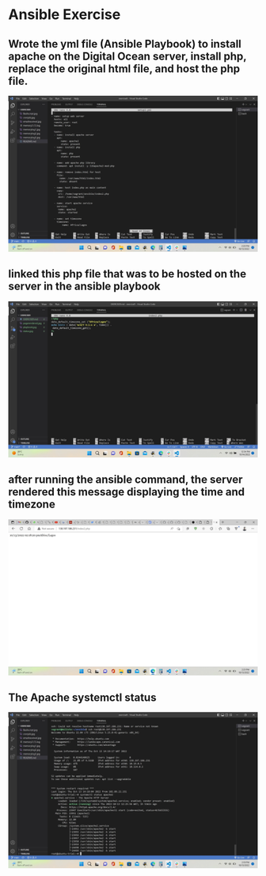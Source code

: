 # Ansible Exercise

## Wrote the yml file (Ansible Playbook) to install apache on the Digital Ocean server, install php, replace the original html file, and host the php file.

![Ansible Playbook](playbook.jpg)

## linked this php file that was to be hosted on the server in the ansible playbook

![PHP file](index.php.jpg)

## after running the ansible command, the server rendered this message displaying the time and timezone

![Page Rendered](pagerendered.jpg)

## The Apache systemctl status

![apache status](status.jpg)
